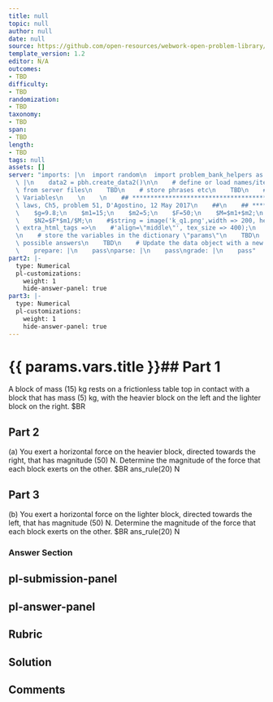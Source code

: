 ```yaml
---
title: null
topic: null
author: null
date: null
source: https://github.com/open-resources/webwork-open-problem-library/tree/master/Contrib/BrockPhysics/College_Physics_Urone/5.Friction_Drag_and_Elasticity/ch5-51.pg
template_version: 1.2
editor: N/A
outcomes:
- TBD
difficulty:
- TBD
randomization:
- TBD
taxonomy:
- TBD
span:
- TBD
length:
- TBD
tags: null
assets: []
server: "imports: |\n  import random\n  import problem_bank_helpers as pbh\ngenerate:\
  \ |\n    data2 = pbh.create_data2()\n\n    # define or load names/items/objects\
  \ from server files\n    TBD\n    # store phrases etc\n    TBD\n    # Randomize\
  \ Variables\n    \n    \n    ## **************************************\n    ## Newton's\
  \ laws, Ch5, problem 51, D'Agostino, 12 May 2017\n    ##\n    ## **************************************\n\
  \    $g=9.8;\n    $m1=15;\n    $m2=5;\n    $F=50;\n    $M=$m1+$m2;\n    $N1=$F*$m2/$M;\n\
  \    $N2=$F*$m1/$M;\n    #$string = image('k_q1.png',width => 200, height => '',\
  \ extra_html_tags =>\n    #'align=\"middle\"', tex_size => 400);\n    #TEXT($string.$PAR);\n\
  \n    # store the variables in the dictionary \"params\"\n    TBD\n    # define\
  \ possible answers\n    TBD\n    # Update the data object with a new dict\n    data.update(data2)\n\
  \    prepare: |\n    pass\nparse: |\n    pass\ngrade: |\n    pass"
part2: |-
  type: Numerical
  pl-customizations:
    weight: 1
    hide-answer-panel: true
part3: |-
  type: Numerical
  pl-customizations:
    weight: 1
    hide-answer-panel: true
---
```


# {{ params.vars.title }}## Part 1 
A block of mass (15) kg rests on a frictionless table top in contact with a block that has mass (5) kg, with the heavier block on the left and the lighter block on the right.   $BR 
## Part 2 
(a) You exert a horizontal force on the heavier block, directed towards the right, that has magnitude (50) N. Determine the magnitude of the force that each block exerts on the other.  $BR ans_rule(20)  N 
## Part 3 
(b) You exert a horizontal force on the lighter block, directed towards the left, that has magnitude (50) N. Determine the magnitude of the force that each block exerts on the other.  $BR ans_rule(20)  N 


### Answer Section 


## pl-submission-panel 


## pl-answer-panel 


## Rubric 


## Solution 


## Comments 


